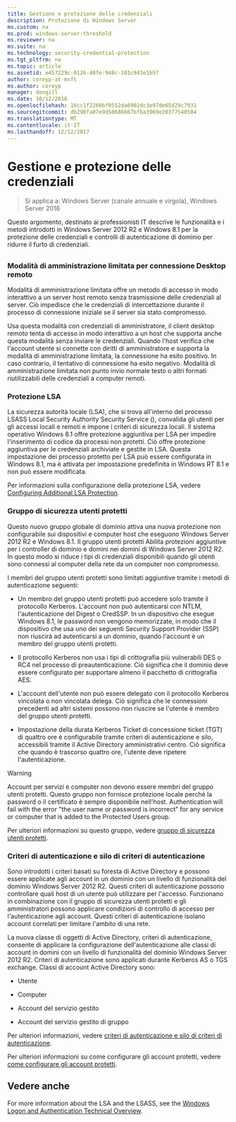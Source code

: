 ```yaml
---
title: Gestione e protezione delle credenziali
description: Protezione di Windows Server
ms.custom: na
ms.prod: windows-server-threshold
ms.reviewer: na
ms.suite: na
ms.technology: security-credential-protection
ms.tgt_pltfrm: na
ms.topic: article
ms.assetid: e457229c-0126-40fe-948c-101c943e1b57
author: coreyp-at-msft
ms.author: coreyp
manager: dongill
ms.date: 10/12/2016
ms.openlocfilehash: 16cc1f2260bf0552da6902dc3e97de65d29c7931
ms.sourcegitcommit: db290fa07e9d50686667bfba3969e20377548504
ms.translationtype: MT
ms.contentlocale: it-IT
ms.lasthandoff: 12/12/2017
---
```

# <a name="credentials-protection-and-management"></a>Gestione e protezione delle credenziali

>Si applica a: Windows Server (canale annuale e virgola), Windows Server 2016

Questo argomento, destinato ai professionisti IT descrive le funzionalità e i metodi introdotti in Windows Server 2012 R2 e Windows 8.1 per la protezione delle credenziali e controlli di autenticazione di dominio per ridurre il furto di credenziali.

## <a name="BKMK_CredentialsProtectionManagement"></a>
### <a name="restricted-admin-mode-for-remote-desktop-connection"></a>Modalità di amministrazione limitata per connessione Desktop remoto
Modalità di amministrazione limitata offre un metodo di accesso in modo interattivo a un server host remoto senza trasmissione delle credenziali al server. Ciò impedisce che le credenziali di intercettazione durante il processo di connessione iniziale se il server sia stato compromesso.

Usa questa modalità con credenziali di amministratore, il client desktop remoto tenta di accesso in modo interattivo a un host che supporta anche questa modalità senza inviare le credenziali. Quando l'host verifica che l'account utente si connette con diritti di amministratore e supporta la modalità di amministrazione limitata, la connessione ha esito positivo. In caso contrario, il tentativo di connessione ha esito negativo. Modalità di amministrazione limitata non punto invio normale testo o altri formati riutilizzabili delle credenziali a computer remoti.

### <a name="lsa-protection"></a>Protezione LSA
La sicurezza autorità locale (LSA), che si trova all'interno del processo LSASS Local Security Authority Security Service (), convalida gli utenti per gli accessi locali e remoti e impone i criteri di sicurezza locali. Il sistema operativo Windows 8.1 offre protezione aggiuntiva per LSA per impedire l'inserimento di codice da processi non protetti. Ciò offre protezione aggiuntiva per le credenziali archiviate e gestite in LSA. Questa impostazione dei processo protetto per LSA può essere configurata in Windows 8.1, ma è attivata per impostazione predefinita in Windows RT 8.1 e non può essere modificata.

Per informazioni sulla configurazione della protezione LSA, vedere [Configuring Additional LSA Protection](configuring-additional-lsa-protection.md).

### <a name="protected-users-security-group"></a>Gruppo di sicurezza utenti protetti
Questo nuovo gruppo globale di dominio attiva una nuova protezione non configurabile sui dispositivi e computer host che eseguono Windows Server 2012 R2 e Windows 8.1. Il gruppo utenti protetti Abilita protezioni aggiuntive per i controller di dominio e domini nei domini di Windows Server 2012 R2. In questo modo si riduce i tipi di credenziali disponibili quando gli utenti sono connessi al computer della rete da un computer non compromesso.

I membri del gruppo utenti protetti sono limitati aggiuntive tramite i metodi di autenticazione seguenti:

-   Un membro del gruppo utenti protetti può accedere solo tramite il protocollo Kerberos. L'account non può autenticarsi con NTLM, l'autenticazione del Digest o CredSSP. In un dispositivo che esegue Windows 8.1, le password non vengono memorizzate, in modo che il dispositivo che usa uno dei seguenti Security Support Provider (SSP) non riuscirà ad autenticarsi a un dominio, quando l'account è un membro del gruppo utenti protetti.

-   Il protocollo Kerberos non usa i tipi di crittografia più vulnerabili DES o RC4 nel processo di preautenticazione. Ciò significa che il dominio deve essere configurato per supportare almeno il pacchetto di crittografia AES.

-   L'account dell'utente non può essere delegato con il protocollo Kerberos vincolata o non vincolata delega. Ciò significa che le connessioni precedenti ad altri sistemi possono non riuscire se l'utente è membro del gruppo utenti protetti.

-   Impostazione della durata Kerberos Ticket di concessione ticket (TGT) di quattro ore è configurabile tramite criteri di autenticazione e silo, accessibili tramite il Active Directory amministrativi centro. Ciò significa che quando è trascorso quattro ore, l'utente deve ripetere l'autenticazione.

> [!WARNING]
> Account per servizi e computer non devono essere membri del gruppo utenti protetti. Questo gruppo non fornisce protezione locale perché la password o il certificato è sempre disponibile nell'host. Authentication will fail with the error "the user name or password is incorrect" for any service or computer that is added to the Protected Users group.

Per ulteriori informazioni su questo gruppo, vedere [gruppo di sicurezza utenti protetti](protected-users-security-group.md).

### <a name="authentication-policy-and-authentication-policy-silos"></a>Criteri di autenticazione e silo di criteri di autenticazione
Sono introdotti i criteri basati su foresta di Active Directory e possono essere applicate agli account in un dominio con un livello di funzionalità del dominio Windows Server 2012 R2. Questi criteri di autenticazione possono controllare quali host di un utente può utilizzare per l'accesso. Funzionano in combinazione con il gruppo di sicurezza utenti protetti e gli amministratori possono applicare condizioni di controllo di accesso per l'autenticazione agli account. Questi criteri di autenticazione isolano account correlati per limitare l'ambito di una rete.

La nuova classe di oggetti di Active Directory, criteri di autenticazione, consente di applicare la configurazione dell'autenticazione alle classi di account in domini con un livello di funzionalità del dominio Windows Server 2012 R2. Criteri di autenticazione sono applicati durante Kerberos AS o TGS exchange. Classi di account Active Directory sono:

-   Utente

-   Computer

-   Account del servizio gestito

-   Account del servizio gestito di gruppo

Per ulteriori informazioni, vedere [criteri di autenticazione e silo di criteri di autenticazione](authentication-policies-and-authentication-policy-silos.md).

Per ulteriori informazioni su come configurare gli account protetti, vedere [come configurare gli account protetti](how-to-configure-protected-accounts.md).

## <a name="see-also"></a>Vedere anche
For more information about the LSA and the LSASS, see the [Windows Logon and Authentication Technical Overview](https://technet.microsoft.com/library/dn169029(v=ws.10).aspx).



